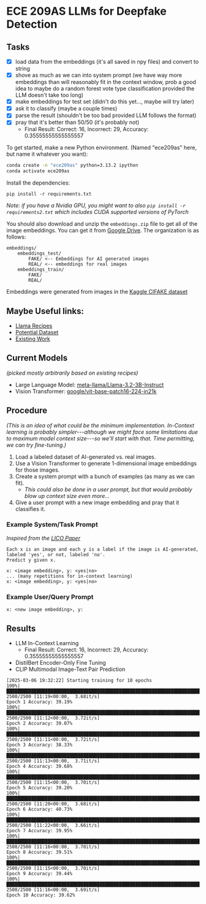 # ECE 209AS LLMs for Deepfake Detection

## Tasks

- [x] load data from the embeddings (it's all saved in npy files) and convert to string
- [x] shove as much as we can into system prompt (we have way more embeddings than will reasonably fit in the context window, prob a good idea to maybe do a random forest vote type classification provided the LLM doesn't take too long)
- [x] make embeddings for test set (didn't do this yet..., maybe will try later)
- [x] ask it to classify (maybe a couple times)
- [x] parse the result (shouldn't be too bad provided LLM follows the format)
- [x] pray that it's better than 50/50 (it's probably not)
    - Final Result: Correct: 16, Incorrect: 29, Accuracy: 0.35555555555555557

To get started, make a new Python environment. (Named "ece209as" here, but name it whatever you want):

```sh
conda create -n "ece209as" python=3.13.2 ipython
conda activate ece209as
```

Install the dependencies:

```
pip install -r requirements.txt
```

*Note: if you have a Nvidia GPU, you might want to also `pip install -r requirements2.txt` which includes CUDA supported versions of PyTorch*

You should also download and unzip the `embeddings.zip` file to get all of the image embeddings. You can get it from [Google Drive](https://drive.google.com/file/d/1HBwsjsHBtqj0Ynzq_PKeQiKjKNLwcZA-/view?usp=sharing). The organization is as follows:
```
embeddings/
    embeddings_test/
        FAKE/ <-- Embeddings for AI generated images
        REAL/ <-- embeddings for real images
    embeddings_train/
        FAKE/
        REAL/
```

Embeddings were generated from images in the [Kaggle CIFAKE dataset](https://www.kaggle.com/datasets/birdy654/cifake-real-and-ai-generated-synthetic-images)

## Maybe Useful links:

* [Llama Recipes](https://github.com/huggingface/huggingface-llama-recipes)
* [Potential Dataset](https://www.kaggle.com/datasets/birdy654/cifake-real-and-ai-generated-synthetic-images)
* [Existing Work](https://arxiv.org/abs/2403.14077)

## Current Models

*(picked mostly arbitrarily based on existing recipes)*

* Large Language Model: [meta-llama/Llama-3.2-3B-Instruct](https://huggingface.co/meta-llama/Llama-3.2-3B-Instruct)
* Vision Transformer: [google/vit-base-patch16-224-in21k](https://huggingface.co/google/vit-base-patch16-224-in21k)

## Procedure

*(This is an idea of what could be the minimum implementation. In-Context learning is probably simpler---although we might face some limitations due to maximum model context size---so we'll start with that. Time permitting, we can try fine-tuning.)*

1. Load a labeled dataset of AI-generated vs. real images.
2. Use a Vision Transformer to generate 1-dimensional image embeddings for those images.
3. Create a system prompt with a bunch of examples (as many as we can fit).
    * *This could also be done in a user prompt, but that would probably blow up context size even more...*
4. Give a user prompt with a new image embedding and pray that it classifies it.

### Example System/Task Prompt

*Inspired from the [LICO Paper](https://arxiv.org/pdf/2406.18851)*
```
Each x is an image and each y is a label if the image is AI-generated, labeled 'yes', or not, labeled 'no'.
Predict y given x.

x: <image embedding>, y: <yes|no>
... (many repetitions for in-context learning)
x: <image embedding>, y: <yes|no>
```

### Example User/Query Prompt

```
x: <new image embedding>, y:
```

## Results

* LLM In-Context Learning
    - Final Result: Correct: 16, Incorrect: 29, Accuracy: 0.35555555555555557
* DistilBert Encoder-Only Fine Tuning
* CLIP Multimodal Image-Text Pair Prediction
```
[2025-03-06 19:32:22] Starting training for 10 epochs
100%|█████████████████████████████████████████████████████████████████████████████████████████████████████████████████████| 2500/2500 [11:19<00:00,  3.68it/s]
Epoch 1 Accuracy: 39.19%
100%|█████████████████████████████████████████████████████████████████████████████████████████████████████████████████████| 2500/2500 [11:12<00:00,  3.72it/s]
Epoch 2 Accuracy: 39.07%
100%|█████████████████████████████████████████████████████████████████████████████████████████████████████████████████████| 2500/2500 [11:11<00:00,  3.72it/s]
Epoch 3 Accuracy: 38.33%
100%|█████████████████████████████████████████████████████████████████████████████████████████████████████████████████████| 2500/2500 [11:13<00:00,  3.71it/s]
Epoch 4 Accuracy: 39.68%
100%|█████████████████████████████████████████████████████████████████████████████████████████████████████████████████████| 2500/2500 [11:15<00:00,  3.70it/s]
Epoch 5 Accuracy: 39.20%
100%|█████████████████████████████████████████████████████████████████████████████████████████████████████████████████████| 2500/2500 [11:20<00:00,  3.68it/s]
Epoch 6 Accuracy: 40.73%
100%|█████████████████████████████████████████████████████████████████████████████████████████████████████████████████████| 2500/2500 [11:22<00:00,  3.66it/s]
Epoch 7 Accuracy: 39.95%
100%|█████████████████████████████████████████████████████████████████████████████████████████████████████████████████████| 2500/2500 [11:16<00:00,  3.70it/s]
Epoch 8 Accuracy: 39.51%
100%|█████████████████████████████████████████████████████████████████████████████████████████████████████████████████████| 2500/2500 [11:15<00:00,  3.70it/s]
Epoch 9 Accuracy: 39.44%
100%|█████████████████████████████████████████████████████████████████████████████████████████████████████████████████████| 2500/2500 [11:16<00:00,  3.69it/s]
Epoch 10 Accuracy: 39.62%
```